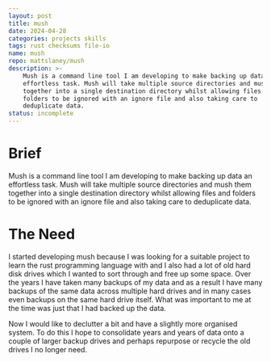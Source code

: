 ```yaml
---
layout: post
title: mush
date: 2024-04-28
categories: projects skills
tags: rust checksums file-io 
name: mush
repo: mattslaney/mush
description: >-
    Mush is a command line tool I am developing to make backing up data an
    effortless task. Mush will take multiple source directories and mush them 
    together into a single destination directory whilst allowing files and 
    folders to be ignored with an ignore file and also taking care to
    deduplicate data.
status: incomplete
---
```


# Brief
Mush is a command line tool I am developing to make backing up data an
effortless task. Mush will take multiple source directories and mush them 
together into a single destination directory whilst allowing files and 
folders to be ignored with an ignore file and also taking care to
deduplicate data.

# The Need
I started developing mush because I was looking for a suitable project to learn
the rust programming language with and I also had a lot of old hard disk drives
which I wanted to sort through and free up some space. Over the years I have 
taken many backups of my data and as a result I have many backups of the same 
data across multiple hard drives and in many cases even backups on the same 
hard drive itself. What was important to me at the time was just that I had
backed up the data.

Now I would like to declutter a bit and have a slightly more organised system.
To do this I hope to consolidate years and years of data onto a couple of
larger backup drives and perhaps repurpose or recycle the old drives I no longer
need.

